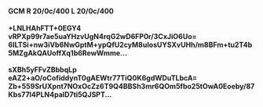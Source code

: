 #### GCM R 20/0c/400 L 20/0c/400
**+LNLHAhFTT+0EGY4**<br/>**vRPXp99r7ae5uaYHzvUgN4rqG2wD6FP0r/3CxJiO6Uo=**<br/>**6ILTSi+nw3iVb6NwGptM+ypQfU2cyM8uIosUYSXvUHh/m8BFm+tu2T4b5MZgAkQAUoffXq1b6RewWmme...**<br/><br/>
**sXBh5yFFvZBbbqLp**<br/>**eAZ2+aO/oCofiddynT0gAEWtr77TiQ0K6gdWDuTLbcA=**<br/>**Zb+559SrUXpnt7NOxOcZz6T9Q4BBSh3mr6QOm5fbo25tOwA0Eoeby/87Kbs77l4PLN4paID7ti5QJSPT...**